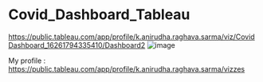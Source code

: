 # Covid_Dashboard_Tableau
https://public.tableau.com/app/profile/k.anirudha.raghava.sarma/viz/CovidDashboard_16261794335410/Dashboard2
![image](https://github.com/KARSarma/Covid_Dashboard_Tableau/assets/87109583/e0bda6da-ce04-4205-a918-a10831803c4e)

My profile : https://public.tableau.com/app/profile/k.anirudha.raghava.sarma/vizzes
